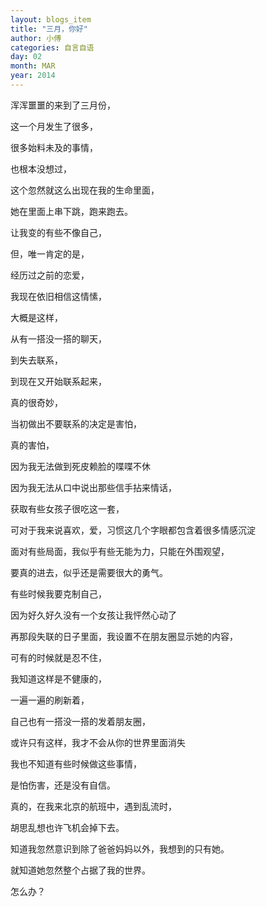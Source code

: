 ```yaml
---
layout: blogs_item
title: "三月，你好"
author: 小傅
categories: 自言自语
day: 02
month: MAR
year: 2014
---
```






浑浑噩噩的来到了三月份，

这一个月发生了很多，

很多始料未及的事情，


也根本没想过，

这个忽然就这么出现在我的生命里面，

她在里面上串下跳，跑来跑去。

让我变的有些不像自己，


但，唯一肯定的是，

经历过之前的恋爱，

我现在依旧相信这情愫，

<!--more--> 


大概是这样，

从有一搭没一搭的聊天，

到失去联系，

到现在又开始联系起来，


真的很奇妙，

当初做出不要联系的决定是害怕，

真的害怕，


因为我无法做到死皮赖脸的喋喋不休

因为我无法从口中说出那些信手拈来情话，

获取有些女孩子很吃这一套，

可对于我来说喜欢，爱，习惯这几个字眼都包含着很多情感沉淀

面对有些局面，我似乎有些无能为力，只能在外围观望，

要真的进去，似乎还是需要很大的勇气。



有些时候我要克制自己，

因为好久好久没有一个女孩让我怦然心动了

再那段失联的日子里面，我设置不在朋友圈显示她的内容，

可有的时候就是忍不住，

我知道这样是不健康的，

一遍一遍的刷新着，

自己也有一搭没一搭的发着朋友圈，

或许只有这样，我才不会从你的世界里面消失


我也不知道有些时候做这些事情，

是怕伤害，还是没有自信。


真的，在我来北京的航班中，遇到乱流时，

胡思乱想也许飞机会掉下去。


知道我忽然意识到除了爸爸妈妈以外，我想到的只有她。

就知道她忽然整个占据了我的世界。


怎么办？
